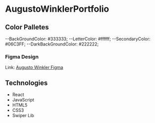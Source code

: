 # AugustoWinklerPortfolio
## Color Palletes
  --BackGroundColor: #333333;
  --LetterColor: #ffffff;
  --SecondaryColor: #06C3FF;
  --DarkBackGroundColor: #222222;
  
### Figma Design
Link: [Augusto Winkler Figma](https://www.figma.com/file/GEUtIIqOFkZlP5SNfHUw5w/Augusto-Winkler-Portf%C3%B3lio?type=design&node-id=0%3A1&mode=design&t=seHsqWntF96EZMMk-1)
## Technologies
- React
- JavaScript
- HTML5
- CSS3
- Swiper Lib
  
